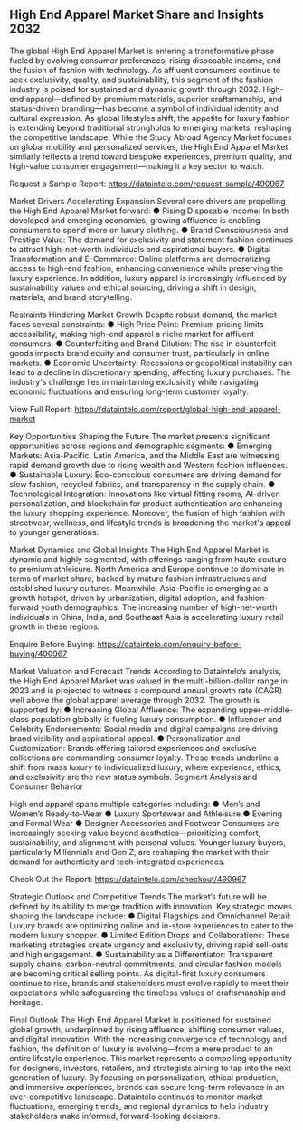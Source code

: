 ## High End Apparel Market Share and Insights 2032

The global High End Apparel Market is entering a transformative phase fueled by evolving consumer preferences, rising disposable income, and the fusion of fashion with technology. As affluent consumers continue to seek exclusivity, quality, and sustainability, this segment of the fashion industry is poised for sustained and dynamic growth through 2032.
High-end apparel—defined by premium materials, superior craftsmanship, and status-driven branding—has become a symbol of individual identity and cultural expression. As global lifestyles shift, the appetite for luxury fashion is extending beyond traditional strongholds to emerging markets, reshaping the competitive landscape.
While the Study Abroad Agency Market focuses on global mobility and personalized services, the High End Apparel Market similarly reflects a trend toward bespoke experiences, premium quality, and high-value consumer engagement—making it a key sector to watch.

Request a Sample Report: https://dataintelo.com/request-sample/490967

Market Drivers Accelerating Expansion
Several core drivers are propelling the High End Apparel Market forward:
●	Rising Disposable Income: In both developed and emerging economies, growing affluence is enabling consumers to spend more on luxury clothing.
●	Brand Consciousness and Prestige Value: The demand for exclusivity and statement fashion continues to attract high-net-worth individuals and aspirational buyers.
●	Digital Transformation and E-Commerce: Online platforms are democratizing access to high-end fashion, enhancing convenience while preserving the luxury experience.
In addition, luxury apparel is increasingly influenced by sustainability values and ethical sourcing, driving a shift in design, materials, and brand storytelling.

Restraints Hindering Market Growth
Despite robust demand, the market faces several constraints:
●	High Price Point: Premium pricing limits accessibility, making high-end apparel a niche market for affluent consumers.
●	Counterfeiting and Brand Dilution: The rise in counterfeit goods impacts brand equity and consumer trust, particularly in online markets.
●	Economic Uncertainty: Recessions or geopolitical instability can lead to a decline in discretionary spending, affecting luxury purchases.
The industry's challenge lies in maintaining exclusivity while navigating economic fluctuations and ensuring long-term customer loyalty.

View Full Report: https://dataintelo.com/report/global-high-end-apparel-market

Key Opportunities Shaping the Future
The market presents significant opportunities across regions and demographic segments:
●	Emerging Markets: Asia-Pacific, Latin America, and the Middle East are witnessing rapid demand growth due to rising wealth and Western fashion influences.
●	Sustainable Luxury: Eco-conscious consumers are driving demand for slow fashion, recycled fabrics, and transparency in the supply chain.
●	Technological Integration: Innovations like virtual fitting rooms, AI-driven personalization, and blockchain for product authentication are enhancing the luxury shopping experience.
Moreover, the fusion of high fashion with streetwear, wellness, and lifestyle trends is broadening the market's appeal to younger generations.

Market Dynamics and Global Insights
The High End Apparel Market is dynamic and highly segmented, with offerings ranging from haute couture to premium athleisure. North America and Europe continue to dominate in terms of market share, backed by mature fashion infrastructures and established luxury cultures.
Meanwhile, Asia-Pacific is emerging as a growth hotspot, driven by urbanization, digital adoption, and fashion-forward youth demographics. The increasing number of high-net-worth individuals in China, India, and Southeast Asia is accelerating luxury retail growth in these regions.

Enquire Before Buying: https://dataintelo.com/enquiry-before-buying/490967

Market Valuation and Forecast Trends
According to Dataintelo’s analysis, the High End Apparel Market was valued in the multi-billion-dollar range in 2023 and is projected to witness a compound annual growth rate (CAGR) well above the global apparel average through 2032. The growth is supported by:
●	Increasing Global Affluence: The expanding upper-middle-class population globally is fueling luxury consumption.
●	Influencer and Celebrity Endorsements: Social media and digital campaigns are driving brand visibility and aspirational appeal.
●	Personalization and Customization: Brands offering tailored experiences and exclusive collections are commanding consumer loyalty.
These trends underline a shift from mass luxury to individualized luxury, where experience, ethics, and exclusivity are the new status symbols.
Segment Analysis and Consumer Behavior

High end apparel spans multiple categories including:
●	Men’s and Women’s Ready-to-Wear
●	Luxury Sportswear and Athleisure
●	Evening and Formal Wear
●	Designer Accessories and Footwear
Consumers are increasingly seeking value beyond aesthetics—prioritizing comfort, sustainability, and alignment with personal values. Younger luxury buyers, particularly Millennials and Gen Z, are reshaping the market with their demand for authenticity and tech-integrated experiences.

Check Out the Report: https://dataintelo.com/checkout/490967

Strategic Outlook and Competitive Trends
The market’s future will be defined by its ability to merge tradition with innovation. Key strategic moves shaping the landscape include:
●	Digital Flagships and Omnichannel Retail: Luxury brands are optimizing online and in-store experiences to cater to the modern luxury shopper.
●	Limited Edition Drops and Collaborations: These marketing strategies create urgency and exclusivity, driving rapid sell-outs and high engagement.
●	Sustainability as a Differentiator: Transparent supply chains, carbon-neutral commitments, and circular fashion models are becoming critical selling points.
As digital-first luxury consumers continue to rise, brands and stakeholders must evolve rapidly to meet their expectations while safeguarding the timeless values of craftsmanship and heritage.

Final Outlook
The High End Apparel Market is positioned for sustained global growth, underpinned by rising affluence, shifting consumer values, and digital innovation. With the increasing convergence of technology and fashion, the definition of luxury is evolving—from a mere product to an entire lifestyle experience.
This market represents a compelling opportunity for designers, investors, retailers, and strategists aiming to tap into the next generation of luxury. By focusing on personalization, ethical production, and immersive experiences, brands can secure long-term relevance in an ever-competitive landscape.
Dataintelo continues to monitor market fluctuations, emerging trends, and regional dynamics to help industry stakeholders make informed, forward-looking decisions.

